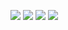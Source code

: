 ![](http://baihonghua.cn/%E7%8E%A9Android_1.png)
![](http://baihonghua.cn/%E7%8E%A9Android_2.png)
![](http://baihonghua.cn/%E7%8E%A9Android_3.png)
![](http://baihonghua.cn/%E7%8E%A9Android_4.png)